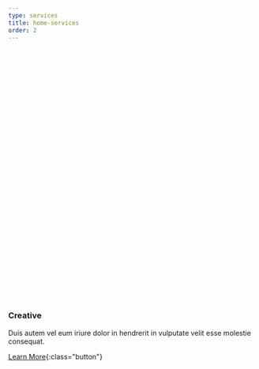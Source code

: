 ```yaml
---
type: services
title: home-services
order: 2
---
```


<svg viewBox="0 0 256 258">
  <use xlink:href="#icon-lamp-brain" />
</svg>

### Creative

Duis autem vel eum iriure dolor in hendrerit in vulputate velit esse molestie consequat.

[Learn More<span></span><span></span>](#){:class="button"}
